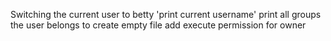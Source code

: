 Switching the current user to betty
'print current username'
print all groups the user belongs to
create empty file
add execute permission for owner
